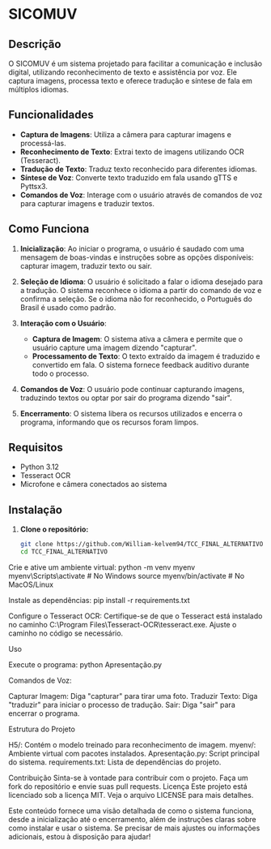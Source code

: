 # SICOMUV

## Descrição

O SICOMUV é um sistema projetado para facilitar a comunicação e inclusão digital, utilizando reconhecimento de texto e assistência por voz. Ele captura imagens, processa texto e oferece tradução e síntese de fala em múltiplos idiomas.

## Funcionalidades

- **Captura de Imagens**: Utiliza a câmera para capturar imagens e processá-las.
- **Reconhecimento de Texto**: Extrai texto de imagens utilizando OCR (Tesseract).
- **Tradução de Texto**: Traduz texto reconhecido para diferentes idiomas.
- **Síntese de Voz**: Converte texto traduzido em fala usando gTTS e Pyttsx3.
- **Comandos de Voz**: Interage com o usuário através de comandos de voz para capturar imagens e traduzir textos.

## Como Funciona

1. **Inicialização**: Ao iniciar o programa, o usuário é saudado com uma mensagem de boas-vindas e instruções sobre as opções disponíveis: capturar imagem, traduzir texto ou sair.

2. **Seleção de Idioma**: O usuário é solicitado a falar o idioma desejado para a tradução. O sistema reconhece o idioma a partir do comando de voz e confirma a seleção. Se o idioma não for reconhecido, o Português do Brasil é usado como padrão.

3. **Interação com o Usuário**: 
   - **Captura de Imagem**: O sistema ativa a câmera e permite que o usuário capture uma imagem dizendo "capturar".
   - **Processamento de Texto**: O texto extraído da imagem é traduzido e convertido em fala. O sistema fornece feedback auditivo durante todo o processo.

4. **Comandos de Voz**: O usuário pode continuar capturando imagens, traduzindo textos ou optar por sair do programa dizendo "sair".

5. **Encerramento**: O sistema libera os recursos utilizados e encerra o programa, informando que os recursos foram limpos.

## Requisitos

- Python 3.12
- Tesseract OCR
- Microfone e câmera conectados ao sistema

## Instalação

1. **Clone o repositório:**

   ```bash
   git clone https://github.com/William-kelvem94/TCC_FINAL_ALTERNATIVO.git
   cd TCC_FINAL_ALTERNATIVO


Crie e ative um ambiente virtual:
python -m venv myenv
myenv\Scripts\activate  # No Windows
source myenv/bin/activate  # No MacOS/Linux


Instale as dependências:
pip install -r requirements.txt


Configure o Tesseract OCR:
Certifique-se de que o Tesseract está instalado no caminho C:\Program Files\Tesseract-OCR\tesseract.exe. Ajuste o caminho no código se necessário.


Uso

Execute o programa:
python Apresentação.py


Comandos de Voz:

Capturar Imagem: Diga "capturar" para tirar uma foto.
Traduzir Texto: Diga "traduzir" para iniciar o processo de tradução.
Sair: Diga "sair" para encerrar o programa.



Estrutura do Projeto

H5/: Contém o modelo treinado para reconhecimento de imagem.
myenv/: Ambiente virtual com pacotes instalados.
Apresentação.py: Script principal do sistema.
requirements.txt: Lista de dependências do projeto.

Contribuição
Sinta-se à vontade para contribuir com o projeto. Faça um fork do repositório e envie suas pull requests.
Licença
Este projeto está licenciado sob a licença MIT. Veja o arquivo LICENSE para mais detalhes.

Este conteúdo fornece uma visão detalhada de como o sistema funciona, desde a inicialização até o encerramento, além de instruções claras sobre como instalar e usar o sistema. Se precisar de mais ajustes ou informações adicionais, estou à disposição para ajudar!


